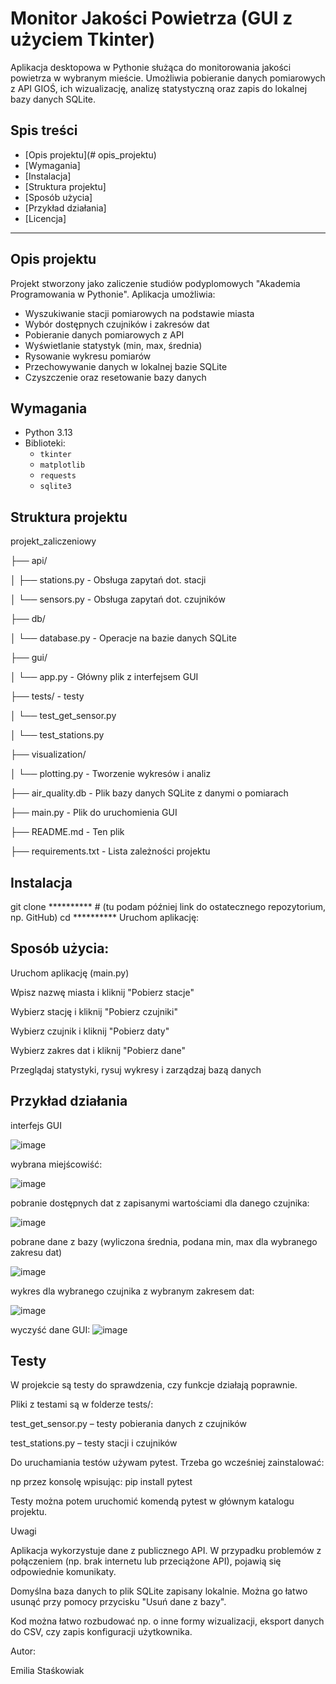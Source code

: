 # Monitor Jakości Powietrza (GUI z użyciem Tkinter)

Aplikacja desktopowa w Pythonie służąca do monitorowania jakości powietrza w wybranym mieście. Umożliwia pobieranie danych pomiarowych z API GIOŚ, ich wizualizację, analizę statystyczną oraz zapis do lokalnej bazy danych SQLite.

## Spis treści

- [Opis projektu](# opis_projektu)
- [Wymagania]
- [Instalacja]
- [Struktura projektu]
- [Sposób użycia]
- [Przykład działania]
- [Licencja]

---

## Opis projektu

Projekt stworzony jako zaliczenie studiów podyplomowych "Akademia Programowania w Pythonie". 
Aplikacja umożliwia:

- Wyszukiwanie stacji pomiarowych na podstawie miasta
- Wybór dostępnych czujników i zakresów dat
- Pobieranie danych pomiarowych z API
- Wyświetlanie statystyk (min, max, średnia)
- Rysowanie wykresu pomiarów
- Przechowywanie danych w lokalnej bazie SQLite
- Czyszczenie oraz resetowanie bazy danych

## Wymagania

- Python 3.13
- Biblioteki:
  - `tkinter`
  - `matplotlib`
  - `requests` 
  - `sqlite3`



## Struktura projektu

projekt_zaliczeniowy

├── api/

│   ├── stations.py         - Obsługa zapytań dot. stacji

│   └── sensors.py          - Obsługa zapytań dot. czujników

├── db/

│   └── database.py         - Operacje na bazie danych SQLite

├── gui/

│   └── app.py              - Główny plik z interfejsem GUI

├── tests/                  - testy

│   └── test_get_sensor.py         

│   └── test_stations.py        

├── visualization/

│   └── plotting.py         - Tworzenie wykresów i analiz

├── air_quality.db          - Plik bazy danych SQLite z danymi o pomiarach

├── main.py                 - Plik do uruchomienia GUI

├── README.md               - Ten plik

├── requirements.txt        - Lista zależności projektu



## Instalacja
git clone ********** # (tu podam później link do ostatecznego repozytorium, np. GitHub)
cd **********
Uruchom aplikację:



## Sposób użycia:

Uruchom aplikację (main.py)

Wpisz nazwę miasta i kliknij "Pobierz stacje"

Wybierz stację i kliknij "Pobierz czujniki"

Wybierz czujnik i kliknij "Pobierz daty"

Wybierz zakres dat i kliknij "Pobierz dane"

Przeglądaj statystyki, rysuj wykresy i zarządzaj bazą danych




## Przykład działania

interfejs GUI

![image](https://github.com/user-attachments/assets/751a4d7e-5af3-41c6-81e5-8fd08058b6f8)

wybrana miejścowiść:

![image](https://github.com/user-attachments/assets/8020af24-9ac4-41b2-bad9-a2861720514c)


pobranie dostępnych dat z zapisanymi wartościami dla danego czujnika:

![image](https://github.com/user-attachments/assets/45bc5fa9-06c0-4239-ac5a-efc3de223321)

pobrane dane z bazy (wyliczona średnia, podana min, max dla wybranego zakresu dat)

![image](https://github.com/user-attachments/assets/0617e0a2-260d-478e-9711-37b897e977a2)


wykres dla wybranego czujnika z wybranym zakresem dat: 

![image](https://github.com/user-attachments/assets/2e310274-3457-4b1f-8afe-22674f0aed67)


wyczyść dane GUI:
![image](https://github.com/user-attachments/assets/678e141c-87b1-4c13-8753-ec7fa4b9bfae)




## Testy

W projekcie są testy do sprawdzenia, czy funkcje działają poprawnie.

Pliki z testami są w folderze tests/:

test_get_sensor.py – testy pobierania danych z czujników

test_stations.py – testy stacji i czujników

Do uruchamiania testów używam pytest. Trzeba go wcześniej zainstalować:

np przez konsolę wpisując: pip install pytest

Testy można potem uruchomić komendą pytest w głównym katalogu projektu.





Uwagi

Aplikacja wykorzystuje dane z publicznego API. W przypadku problemów z połączeniem (np. brak internetu lub przeciążone API), pojawią się odpowiednie komunikaty.

Domyślna baza danych to plik SQLite zapisany lokalnie. Można go łatwo usunąć przy pomocy przycisku "Usuń dane z bazy".

Kod można łatwo rozbudować np. o inne formy wizualizacji, eksport danych do CSV, czy zapis konfiguracji użytkownika.


Autor:

Emilia Staśkowiak
